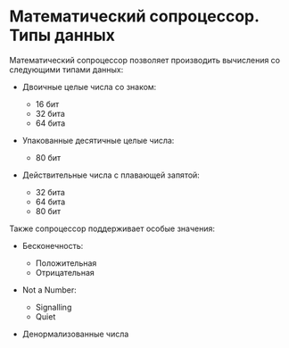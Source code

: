 # Математический сопроцессор. Типы данных

Математический сопроцессор позволяет производить вычисления со следующими
типами данных:

- Двоичные целые числа со знаком:
    - 16 бит
    - 32 бита
    - 64 бита

- Упакованные десятичные целые числа:
    - 80 бит

- Действительные числа с плавающей запятой:
    - 32 бита
    - 64 бита
    - 80 бит

Также сопроцессор поддерживает особые значения:

- Бесконечность:
    - Положительная
    - Отрицательная

- Not a Number:
    - Signalling
    - Quiet

- Денормализованные числа
